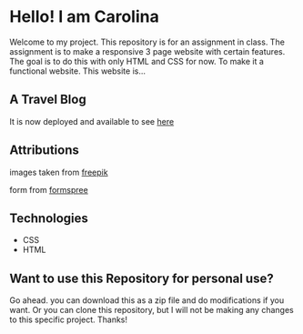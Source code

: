 # Hello! I am Carolina

Welcome to my project. This repository is for an assignment in class. The assignment is to make a responsive 3 page website with certain features.
The goal is to do this with only HTML and CSS for now. To make it a functional website. This website is...

## A Travel Blog

It is now deployed and available to see [here](https://felisong.github.io/cpnt260-project/)

## Attributions

images taken from [freepik](https://www.freepik.com)

form from [formspree](https://formspree.io)

## Technologies

- CSS
- HTML

## Want to use this Repository for personal use?

Go ahead.
you can download this as a zip file and do modifications if you want. Or you can clone this repository, but I will not be making any changes to this specific project. Thanks!

